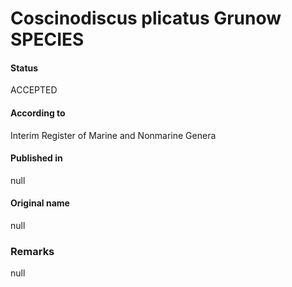 Coscinodiscus plicatus Grunow SPECIES
=======

#### Status
ACCEPTED

#### According to
Interim Register of Marine and Nonmarine Genera

#### Published in
null

#### Original name
null

### Remarks
null